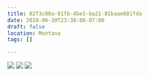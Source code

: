 ```yaml
---
title: 82f3c08a-81fb-4be1-ba21-81baae681fda
date: 2018-06-30T23:38:08-07:00
draft: false
location: Montana
tags: []

---
```




![](https://d17enza3bfujl8.cloudfront.net/DSCF0005.jpg)
![](https://d17enza3bfujl8.cloudfront.net/DSCF9982.jpg)
![](https://d17enza3bfujl8.cloudfront.net/DSCF0043.jpg)



